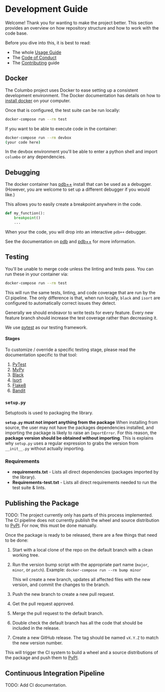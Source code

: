 # Development Guide

Welcome! Thank you for wanting to make the project better. This section provides an overview on how repository structure
and how to work with the code base.

Before you dive into this, it is best to read:

* The whole [Usage Guide][usage-guide]
* The [Code of Conduct][code of conduct]
* The [Contributing][contributing] guide

## Docker

The Columbo project uses Docker to ease setting up a consistent development environment. The Docker documentation has
details on how to [install docker][install-docker] on your computer.

Once that is configured, the test suite can be run locally:

```bash
docker-compose run --rm test
```

If you want to be able to execute code in the container:

```bash
docker-compose run --rm devbox
(your code here)
```

In the devbox environment you'll be able to enter a python shell and import `columbo` or any dependencies.

## Debugging

The docker container has [pdb++][pdbpp-home] install that can be used as a debugger. (However, you are welcome to set up
a different debugger if you would like.)

This allows you to easily create a breakpoint anywhere in the code.

```python
def my_function():
    breakpoint()
    ...
```

When your the code, you will drop into an interactive `pdb++` debugger.

See the documentation on [pdb][pdb-docs] and [pdb++][pdbpp-docs] for more information.

## Testing

You'll be unable to merge code unless the linting and tests pass. You can run these in your container via:

```bash
docker-compose run --rm test
```

This will run the same tests, linting, and code coverage that are run by the CI pipeline. The only difference is that,
when run locally, `black` and `isort` are configured to automatically correct issues they detect.

Generally we should endeavor to write tests for every feature. Every new feature branch should increase the test
coverage rather than decreasing it.

We use [pytest][pytest-docs] as our testing framework.

#### Stages

To customize / override a specific testing stage, please read the documentation specific to that tool:

1. [PyTest][pytest-docs]
2. [MyPy][mypy-docs]
3. [Black][black-docs]
4. [Isort][isort-docs]
4. [Flake8][flake8-docs]
5. [Bandit][bandit-docs]

### `setup.py`

Setuptools is used to packaging the library.

**`setup.py` must not import anything from the package** When installing from source, the user may not have the
packages dependencies installed, and importing the package is likely to raise an `ImportError`. For this reason, the
**package version should be obtained without importing**. This is explains why `setup.py` uses a regular expression to
grabs the version from `__init__.py` without actually importing.

### Requirements

* **requirements.txt** - Lists all direct dependencies (packages imported by the library).
* **Requirements-test.txt** - Lists all direct requirements needed to run the test suite & lints.

## Publishing the Package

TODO: The project currently only has parts of this process implemented. The CI pipeline does not currently publish the
wheel and source distribution to [PyPI][pypi]. For now, this must be done manually.

Once the package is ready to be released, there are a few things that need to be done:

1. Start with a local clone of the repo on the default branch with a clean working tree.
2. Run the version bump script with the appropriate part name (`major`, `minor`, or `patch`).
    Example: `docker-compose run --rm bump minor`
    
    This wil create a new branch, updates all affected files with the new version, and commit the changes to the branch.
3. Push the new branch to create a new pull request.
4. Get the pull request approved.
5. Merge the pull request to the default branch.
6. Double check the default branch has all the code that should be included in the release.
7. Create a new GitHub release. The tag should be named `vX.Y.Z` to match the new version number.

This will trigger the CI system to build a wheel and a source distributions of the package and push them to
[PyPI][pypi].

## Continuous Integration Pipeline

TODO: Add CI documentation.

[usage-guide]: usage-guide/fundamentals.md
[code of conduct]: https://github.com/wayfair-incubator/columbo/blob/main/CODE_OF_CONDUCT.md
[contributing]: https://github.com/wayfair-incubator/columbo/blob/main/CONTRIBUTING.md
[install-docker]: https://docs.docker.com/install/
[pdbpp-home]: https://github.com/pdbpp/pdbpp
[pdb-docs]: https://docs.python.org/3/library/pdb.html
[pdbpp-docs]: https://github.com/pdbpp/pdbpp#usage
[pytest-docs]: https://docs.pytest.org/en/latest/
[mypy-docs]: https://mypy.readthedocs.io/en/stable/
[black-docs]: https://black.readthedocs.io/en/stable/
[isort-docs]: https://pycqa.github.io/isort/
[flake8-docs]: http://flake8.pycqa.org/en/stable/
[bandit-docs]: https://bandit.readthedocs.io/en/stable/
[sem-ver]: https://semver.org/
[pypi]: https://pypi.org/project/columbo/
